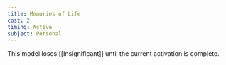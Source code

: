 ```yaml
---
title: Memories of Life
cost: 2
timing: Active
subject: Personal
---
```

This model loses [[Insignificant]] until the current activation is complete.
